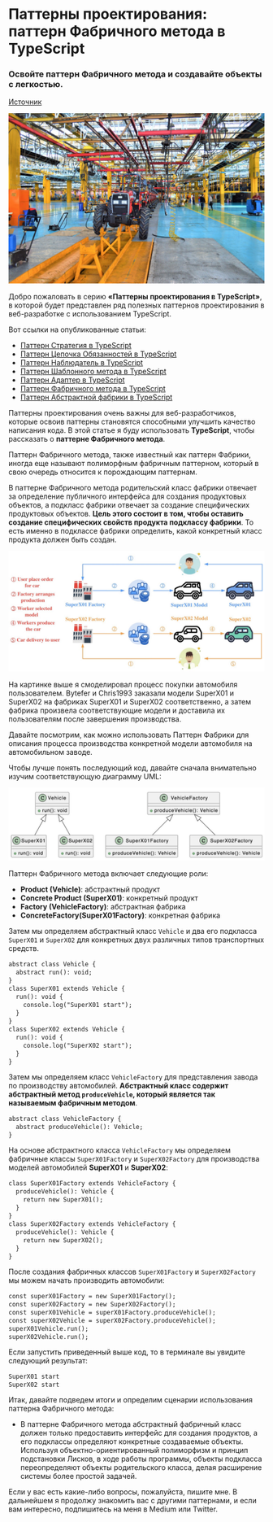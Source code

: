 # Паттерны проектирования: паттерн Фабричного метода в TypeScript

### Освойте паттерн Фабричного метода и создавайте объекты с легкостью.

[Источник](https://medium.com/javascript-in-plain-english/design-patterns-factory-method-pattern-in-typescript-c4c3047a6289)

<img src="./images/1.jpeg" />
<br />

Добро пожаловать в серию **«Паттерны проектирования в TypeScript»**, в которой будет представлен ряд полезных паттернов проектирования в веб-разработке с использованием TypeScript.

Вот ссылки на опубликованные статьи:

- [Паттерн Стратегия в TypeScript](https://javascript.plainenglish.io/design-patterns-strategy-pattern-in-typescript-54eda9b40f09)
- [Паттерн Цепочка Обязанностей в TypeScript](https://javascript.plainenglish.io/design-patterns-chain-of-responsibility-pattern-in-typescript-dba6bdffe456)
- [Паттерн Наблюдатель в TypeScript](https://javascript.plainenglish.io/design-patterns-observer-pattern-in-typescript-f6589f1ce4fc)
- [Паттерн Шаблонного метода в TypeScript](https://javascript.plainenglish.io/design-patterns-template-method-pattern-in-typescript-ce0c8b158985)
- [Паттерн Адаптер в TypeScript](https://javascript.plainenglish.io/design-patterns-adapter-pattern-in-typescript-4b7ad3c1c234)
- [Паттерн Фабричного метода в TypeScript](https://javascript.plainenglish.io/design-patterns-factory-method-pattern-in-typescript-c4c3047a6289)
- [Паттерн Абстрактной фабрики в TypeScript](https://javascript.plainenglish.io/design-patterns-abstract-factory-pattern-in-typescript-84cd7b002964)

Паттерны проектирования очень важны для веб-разработчиков, которые освоив паттерны становятся способными улучшить качество написания кода. В этой статье я буду использовать **TypeScript**, чтобы рассказать о **паттерне Фабричного метода**.

Паттерн Фабричного метода, также известный как паттерн Фабрики, иногда еще называют полиморфным фабричным паттерном, который в свою очередь относится к порождающим паттернам.

В паттерне Фабричного метода родительский класс фабрики отвечает за определение публичного интерфейса для создания продуктовых объектов, а подкласс фабрики отвечает за создание специфических продуктовых объектов. **Цель этого состоит в том, чтобы оставить создание специфических свойств продукта подклассу фабрики**. То есть именно в подклассе фабрики определить, какой конкретный класс продукта должен быть создан.

<img src="./images/2.png" />
<br />

На картинке выше я смоделировал процесс покупки автомобиля пользователем. Bytefer и Chris1993 заказали модели SuperX01 и SuperX02 на фабриках SuperX01 и SuperX02 соответственно, а затем фабрика произвела соответствующие модели и доставила их пользователям после завершения производства.

Давайте посмотрим, как можно использовать Паттерн Фабрики для описания процесса производства конкретной модели автомобиля на автомобильном заводе.

Чтобы лучше понять последующий код, давайте сначала внимательно изучим соответствующую диаграмму UML:

<img src="./images/3.png" />
<br />

Паттерн Фабричного метода включает следующие роли:

- **Product (Vehicle)**: абстрактный продукт
- **Concrete Product (SuperX01)**: конкретный продукт
- **Factory (VehicleFactory)**: абстрактная фабрика
- **ConcreteFactory(SuperX01Factory)**: конкретная фабрика

Затем мы определяем абстрактный класс `Vehicle` и два его подкласса `SuperX01` и `SuperX02` для конкретных двух различных типов транспортных средств.

```
abstract class Vehicle {
  abstract run(): void;
}
class SuperX01 extends Vehicle {
  run(): void {
    console.log("SuperX01 start");
  }
}
class SuperX02 extends Vehicle {
  run(): void {
    console.log("SuperX02 start");
  }
}
```

Затем мы определяем класс `VehicleFactory` для представления завода по производству автомобилей. **Абстрактный класс содержит абстрактный метод `produceVehicle`, который является так называемым фабричным методом**.

```
abstract class VehicleFactory {
  abstract produceVehicle(): Vehicle;
}
```

На основе абстрактного класса `VehicleFactory` мы определяем фабричные классы `SuperX01Factory` и `SuperX02Factory` для производства моделей автомобилей **SuperX01** и **SuperX02**:

```
class SuperX01Factory extends VehicleFactory {
  produceVehicle(): Vehicle {
    return new SuperX01();
  }
}
class SuperX02Factory extends VehicleFactory {
  produceVehicle(): Vehicle {
    return new SuperX02();
  }
}
```

После создания фабричных классов `SuperX01Factory` и `SuperX02Factory` мы можем начать производить автомобили:

```
const superX01Factory = new SuperX01Factory();
const superX02Factory = new SuperX02Factory();
const superX01Vehicle = superX01Factory.produceVehicle();
const superX02Vehicle = superX02Factory.produceVehicle();
superX01Vehicle.run();
superX02Vehicle.run();
```

Если запустить приведенный выше код, то в терминале вы увидите следующий результат:

```
SuperX01 start
SuperX02 start
```

Итак, давайте подведем итоги и определим сценарии использования паттерна Фабричного метода:

- В паттерне Фабричного метода абстрактный фабричный класс должен только предоставить интерфейс для создания продуктов, а его подклассы определяют конкретные создаваемые объекты. Используя объектно-ориентированный полиморфизм и принцип подстановки Лисков, в ходе работы программы, объекты подкласса переопределяют объекты родительского класса, делая расширение системы более простой задачей. <br />

Если у вас есть какие-либо вопросы, пожалуйста, пишите мне. В дальнейшем я продолжу знакомить вас с другими паттернами, и если вам интересно, подпишитесь на меня в Medium или Twitter.
